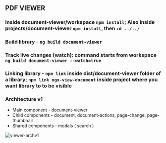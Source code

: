 ## PDF VIEWER

### Inside document-viewer/workspace `npm install`; Also inside projects/document-viewer `npm install`, then `cd ../../`
### Build library - `ng build document-viewer`

### Track live changes (watch): command starts from workspace `ng build document-viewer --watch=true`

### Linking library - `npm link` inside dist/document-viewer folder of a library; `npm link ngx-view-document` inside project where you want library to to be visible

### Architecture v1

- Main component - document-viewer
- Child components - document, document-actions, page-change, page-thumbnail
- Shared components - modals ( search )

![viewer-archv1](https://user-images.githubusercontent.com/18723426/111987901-10a63e00-8b10-11eb-93af-eb511f1624a9.png)

